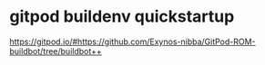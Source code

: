 # gitpod buildenv quickstartup

https://gitpod.io/#https://github.com/Exynos-nibba/GitPod-ROM-buildbot/tree/buildbot++
